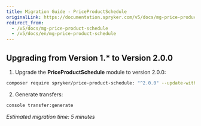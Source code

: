 ```yaml
---
title: Migration Guide - PriceProductSchedule
originalLink: https://documentation.spryker.com/v5/docs/mg-price-product-schedule
redirect_from:
  - /v5/docs/mg-price-product-schedule
  - /v5/docs/en/mg-price-product-schedule
---
```


## Upgrading from Version 1.* to Version 2.0.0

1. Upgrade the **PriceProductSchedule** module to version 2.0.0:

```bash
composer require spryker/price-product-schedule: "^2.0.0" --update-with-dependencies
```

2. Generate transfers:

```bash
console transfer:generate
```

*Estimated migration time: 5 minutes*
